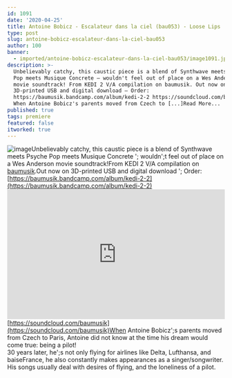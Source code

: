```yaml
---
id: 1091
date: '2020-04-25'
title: Antoine Bobicz - Escalateur dans la ciel (bau053) - Loose Lips
type: post
slug: antoine-bobicz-escalateur-dans-la-ciel-bau053
author: 100
banner:
  - imported/antoine-bobicz-escalateur-dans-la-ciel-bau053/image1091.jpeg
description: >-
  Unbelievably catchy, this caustic piece is a blend of Synthwave meets Psyche
  Pop meets Musique Concrete – wouldn't feel out of place on a Wes Anderson
  movie soundtrack! From KEDI 2 V/A compilation on baumusik. Out now on
  3D-printed USB and digital download – Order:
  https://baumusik.bandcamp.com/album/kedi-2-2 https://soundcloud.com/baumusik
  When Antoine Bobicz's parents moved from Czech to [...]Read More...
published: true
tags: premiere
featured: false
itworked: true
---
```

![image](../imported/antoine-bobicz-escalateur-dans-la-ciel-bau053/image1091.jpeg)Unbelievably catchy, this caustic piece is a blend of Synthwave meets Psyche Pop meets Musique Concrete '; wouldn';t feel out of place on a Wes Anderson movie soundtrack!From KEDI 2 V/A compilation on [baumusik](https://www.baumusik.de/).Out now on 3D-printed USB and digital download '; Order: [](https://baumusik.bandcamp.com/album/kedi-2-2)[https://baumusik.bandcamp.com/album/kedi-2-2](https://baumusik.bandcamp.com/album/kedi-2-2)<iframe width='100%' height='300' scrolling='no' frameborder='no' allow='autoplay' src='https://w.soundcloud.com/player/?url=https%3A//api.soundcloud.com/tracks/806697010&color=%23ff5500&auto_play=false&hide_related=false&show_comments=true&show_user=true&show_reposts=false&show_teaser=true'></iframe>[https://soundcloud.com/baumusik](https://soundcloud.com/baumusik)When Antoine Bobicz';s parents moved from Czech to Paris, Antoine did not know at the time his dream would come true: being a pilot!  
30 years later, he';s not only flying for airlines like Delta, Lufthansa, and baiseFrance, he also constantly makes appearances as a singer/songwriter.  
His songs usually deal with desires of flying, and the loneliness of a pilot.